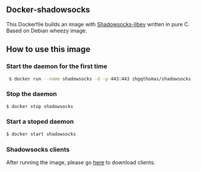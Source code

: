 ## Docker-shadowsocks

This Dockerfile builds an image with [Shadowsocks-libev](https://github.com/shadowsocks/shadowsocks-libev) written in pure C. Based on Debian wheezy image.

## How to use this image

### Start the daemon for the first time

```bash
 $ docker run --name shadowsocks -d -p 443:443 zhgqthomas/shadowsocks -s 0.0.0.0 -p 443 -k $password -m aes-256-cfb
```

### Stop the daemon

```bash
$ docker stop shadowsocks
```

### Start a stoped daemon

```bash
$ docker start shadowsocks
```

### Shadowsocks clients

After running the image, please go [here](http://shadowsocks.org/en/download/clients.html) to download clients.